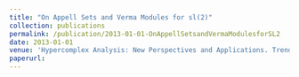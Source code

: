 ```yaml
---
title: "On Appell Sets and Verma Modules for sl(2)"
collection: publications
permalink: /publication/2013-01-01-OnAppellSetsandVermaModulesforSL2
date: 2013-01-01
venue: 'Hypercomplex Analysis: New Perspectives and Applications. Trends in Mathematics'
paperurl: 
---
```

